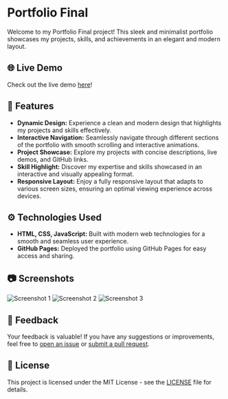 # Portfolio Final

Welcome to my Portfolio Final project! This sleek and minimalist portfolio showcases my projects, skills, and achievements in an elegant and modern layout.

## 🌐 Live Demo

Check out the live demo [here](https://coder-mujahid.github.io/Portfolio_final/)!

## 🚀 Features

- **Dynamic Design:** Experience a clean and modern design that highlights my projects and skills effectively.
- **Interactive Navigation:** Seamlessly navigate through different sections of the portfolio with smooth scrolling and interactive animations.
- **Project Showcase:** Explore my projects with concise descriptions, live demos, and GitHub links.
- **Skill Highlight:** Discover my expertise and skills showcased in an interactive and visually appealing format.
- **Responsive Layout:** Enjoy a fully responsive layout that adapts to various screen sizes, ensuring an optimal viewing experience across devices.

## ⚙️ Technologies Used

- **HTML, CSS, JavaScript:** Built with modern web technologies for a smooth and seamless user experience.
- **GitHub Pages:** Deployed the portfolio using GitHub Pages for easy access and sharing.

## 📷 Screenshots

![Screenshot 1](screenshots/screenshot1.png)
![Screenshot 2](screenshots/screenshot2.png)
![Screenshot 3](screenshots/screenshot3.png)

## 📝 Feedback

Your feedback is valuable! If you have any suggestions or improvements, feel free to [open an issue](https://github.com/Coder-Mujahid/Portfolio_final/issues) or [submit a pull request](https://github.com/Coder-Mujahid/Portfolio_final/pulls).

## 📄 License

This project is licensed under the MIT License - see the [LICENSE](LICENSE) file for details.

